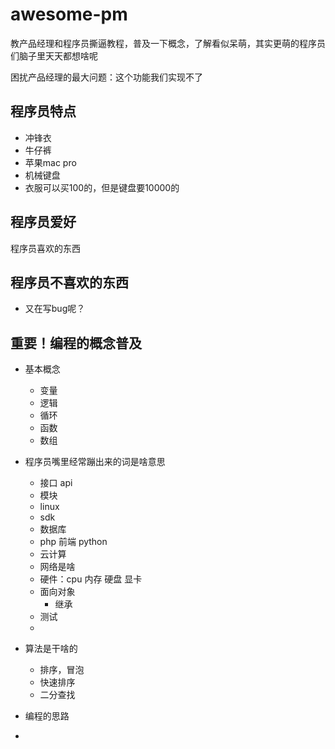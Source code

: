 # awesome-pm
教产品经理和程序员撕逼教程，普及一下概念，了解看似呆萌，其实更萌的程序员们脑子里天天都想啥呢

困扰产品经理的最大问题：这个功能我们实现不了


## 程序员特点

* 冲锋衣
* 牛仔裤
* 苹果mac pro
* 机械键盘
* 衣服可以买100的，但是键盘要10000的

## 程序员爱好

程序员喜欢的东西

## 程序员不喜欢的东西

* 又在写bug呢？

## 重要！编程的概念普及

* 基本概念
    - 变量
    - 逻辑
    - 循环
    - 函数
    - 数组

* 程序员嘴里经常蹦出来的词是啥意思
    - 接口 api
    - 模块
    - linux
    - sdk
    - 数据库
    - php 前端 python
    - 云计算
    - 网络是啥
    - 硬件：cpu 内存 硬盘 显卡
    - 面向对象
        + 继承
    - 测试
    - 


* 算法是干啥的
    - 排序，冒泡
    - 快速排序
    - 二分查找
* 编程的思路
* 
